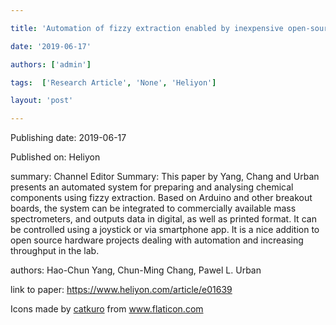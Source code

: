 ---
title: 'Automation of fizzy extraction enabled by inexpensive open-source modules'
date: '2019-06-17'
authors: ['admin']
tags:  ['Research Article', 'None', 'Heliyon']
layout: 'post'
---
Publishing date: 2019-06-17

Published on: Heliyon

summary: Channel Editor Summary: This paper by Yang, Chang and Urban presents an automated system for preparing and analysing chemical components using fizzy extraction. Based on Arduino and other breakout boards, the system can be integrated to commercially available mass spectrometers, and outputs data in digital, as well as printed format. It can be controlled using a joystick or via smartphone app. It is a nice addition to open source hardware projects dealing with automation and increasing throughput in the lab.

authors: Hao-Chun Yang, Chun-Ming Chang, Pawel L. Urban

link to paper: https://www.heliyon.com/article/e01639

Icons made by <a href="https://www.flaticon.com/free-icon/bookshelves_3576884" title="catkuro">catkuro</a> from <a href="https://www.flaticon.com/" title="Flaticon"> www.flaticon.com</a>
